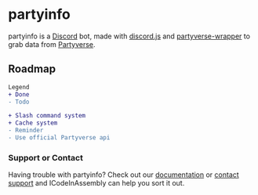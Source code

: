 # partyinfo

partyinfo is a [Discord](https://discord.com/) bot, made with [discord.js](https://discord.js.org/) and [partyverse-wrapper](/) to grab data from [Partyverse](https://partyverse.app/).

## Roadmap

```diff
Legend
+ Done
- Todo

+ Slash command system
+ Cache system
- Reminder
- Use official Partyverse api
```

### Support or Contact

Having trouble with partyinfo? Check out our [documentation](/) or [contact support](https://icodeinassembly.xyz/) and ICodeInAssembly can help you sort it out.
